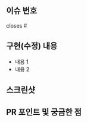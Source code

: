 ## 이슈 번호
<!-- closes #이슈_번호 로 이슈를 닫아주세요. -->

closes #

## 구현(수정) 내용
<!-- 구현 혹은 버그 수정 내용을 상세히 나누어 적어주세요. -->

* 내용 1
* 내용 2

## 스크린샷
<!-- 구현 혹은 버그 수정 내용에 대한 스크린샷을 남겨주세요. -->



## PR 포인트 및 궁금한 점
<!-- PR에 대한 주요 포인트나 구현 혹은 버그 수정을 하다가 궁금했거나 애매했던 점을 적어주세요. -->

